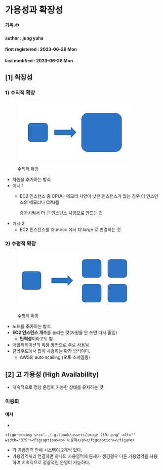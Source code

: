 # 가용성과 확장성

**기록 ✍️**

#### author : jung yuha

#### first registered : 2023-06-26 Mon

#### last modified : 2023-06-26 Mon

## \[1] 확장성

### 1) 수직적 확장

<figure><img src="../.gitbook/assets/image (7).png" alt="" width="375"><figcaption><p> 수직적 확장</p></figcaption></figure>

* 자원을 추가하는 방식
* 예시 1
  *   &#x20;EC2 인스턴스 중 CPU나 메모리 사양이 낮은 인스턴스가 있는 경우 이 인스턴스의 메모리나 CPU를

      증가시켜서 더 큰 인스턴스 사양으로 만드는 것
* 예시 2
  * &#x20;EC2 인스턴스를 t2.mirco 에서 t2.large 로 변경하는 것

### 2) 수평적 확장

<figure><img src="../.gitbook/assets/image (19).png" alt="" width="375"><figcaption><p> 수평적 확장</p></figcaption></figure>

* 노드를 **추가**하는 방식
* **EC2 인스턴스 개수**를 늘리는 것(자원을 안 쓰면 다시 줄임)
  * **탄력성**이라고도 함
* 애플리케이션의 확장 방법으로 주로 사용됨
* 클라우드에서 많이 사용하는 확장 방식이다.
  * AWS의 auto scailing (오토 스케일링)

## \[2] 고 가용성 (High Availability)

* 지속적으로 정상 운영이 가능한 상태를 유지하는 것

### 이중화

#### 예시&#x20;

*

    <figure><img src="../.gitbook/assets/image (59).png" alt="" width="375"><figcaption><p> 이중화</p></figcaption></figure>
* 각 가용영역 안에 시스템이 2개씩 있다.
* 가용영역끼리 연결하면 하나의 가용영역에 문제가 생긴경우 다른 가용영역을 사용하여 지속적으로 정상적인 운영이 가능하다.
